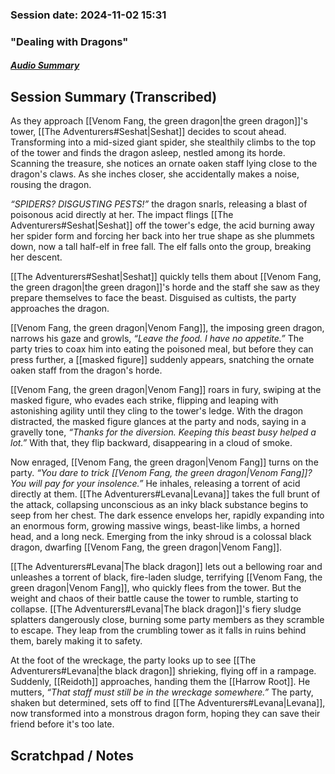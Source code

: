### Session date: 2024-11-02 15:31 
### "Dealing with Dragons"
##### [Audio Summary](https://www.dropbox.com/scl/fo/lqiia8ky3y57lpmpchwis/ALKEXb6Zkp1R1a6j1cpnBjA?e=1&preview=Chapter+16+Dealing+with+Dragons.mp4&rlkey=b50tqk3d9bm35izfufqcpmind&st=x5kxmzms&dl=0)

## Session Summary (Transcribed)

As they approach [[Venom Fang, the green dragon|the green dragon]]'s tower, [[The Adventurers#Seshat|Seshat]] decides to scout ahead. Transforming into a mid-sized giant spider, she stealthily climbs to the top of the tower and finds the dragon asleep, nestled among its horde. Scanning the treasure, she notices an ornate oaken staff lying close to the dragon's claws. As she inches closer, she accidentally makes a noise, rousing the dragon.

_“SPIDERS? DISGUSTING PESTS!”_ the dragon snarls, releasing a blast of poisonous acid directly at her. The impact flings [[The Adventurers#Seshat|Seshat]] off the tower's edge, the acid burning away her spider form and forcing her back into her true shape as she plummets down, now a tall half-elf in free fall. The elf falls onto the group, breaking her descent.

[[The Adventurers#Seshat|Seshat]] quickly tells them about [[Venom Fang, the green dragon|the green dragon]]'s horde and the staff she saw as they prepare themselves to face the beast. Disguised as cultists, the party approaches the dragon. 

[[Venom Fang, the green dragon|Venom Fang]], the imposing green dragon, narrows his gaze and growls, _“Leave the food. I have no appetite.”_ The party tries to coax him into eating the poisoned meal, but before they can press further, a [[masked figure]] suddenly appears, snatching the ornate oaken staff from the dragon's horde.

[[Venom Fang, the green dragon|Venom Fang]] roars in fury, swiping at the masked figure, who evades each strike, flipping and leaping with astonishing agility until they cling to the tower's ledge. With the dragon distracted, the masked figure glances at the party and nods, saying in a gravelly tone, _“Thanks for the diversion. Keeping this beast busy helped a lot.”_ With that, they flip backward, disappearing in a cloud of smoke.

Now enraged, [[Venom Fang, the green dragon|Venom Fang]] turns on the party. _“You dare to trick [[Venom Fang, the green dragon|Venom Fang]]? You will pay for your insolence.”_ He inhales, releasing a torrent of acid directly at them. [[The Adventurers#Levana|Levana]] takes the full brunt of the attack, collapsing unconscious as an inky black substance begins to seep from her chest. The dark essence envelops her, rapidly expanding into an enormous form, growing massive wings, beast-like limbs, a horned head, and a long neck. Emerging from the inky shroud is a colossal black dragon, dwarfing [[Venom Fang, the green dragon|Venom Fang]].

[[The Adventurers#Levana|The black dragon]] lets out a bellowing roar and unleashes a torrent of black, fire-laden sludge, terrifying [[Venom Fang, the green dragon|Venom Fang]], who quickly flees from the tower. But the weight and chaos of their battle cause the tower to rumble, starting to collapse. [[The Adventurers#Levana|The black dragon]]'s fiery sludge splatters dangerously close, burning some party members as they scramble to escape. They leap from the crumbling tower as it falls in ruins behind them, barely making it to safety.

At the foot of the wreckage, the party looks up to see [[The Adventurers#Levana|the black dragon]] shrieking, flying off in a rampage. Suddenly, [[Reidoth]] approaches, handing them the [[Harrow Root]]. He mutters, _“That staff must still be in the wreckage somewhere.”_ The party, shaken but determined, sets off to find [[The Adventurers#Levana|Levana]], now transformed into a monstrous dragon form, hoping they can save their friend before it's too late.

## Scratchpad / Notes

